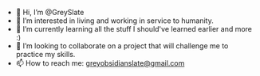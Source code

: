 - 👋 Hi, I’m @GreySlate
- 👀 I’m interested in living and working in service to humanity.
- 🌱 I’m currently learning all the stuff I should've learned earlier and more :)
- 💞️ I’m looking to collaborate on a project that will challenge me to practice my skills.
- 📫 How to reach me: greyobsidianslate@gmail.com

<!---
GreySlate/GreySlate is a ✨ special ✨ repository because its `README.md` (this file) appears on your GitHub profile.
You can click the Preview link to take a look at your changes.
--->
